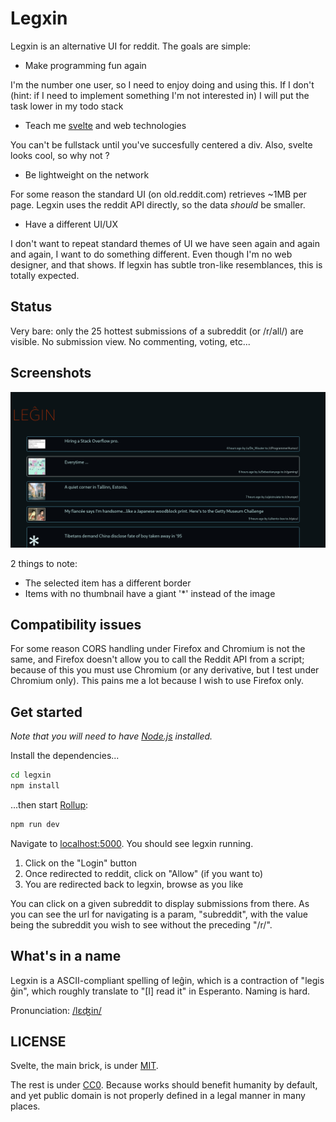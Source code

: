 # Legxin

Legxin is an alternative UI for reddit. The goals are simple:

- Make programming fun again

I'm the number one user, so I need to enjoy doing and using this. If I don't (hint: if I need to implement something I'm not interested in) I will put the task lower in my todo stack

- Teach me [svelte](https://svelte.dev/) and web technologies

You can't be fullstack until you've succesfully centered a div. Also, svelte looks cool, so why not ?

- Be lightweight on the network

For some reason the standard UI (on old.reddit.com) retrieves ~1MB per page. Legxin uses the reddit API directly, so the data _should_ be smaller.

- Have a different UI/UX

I don't want to repeat standard themes of UI we have seen again and again and again, I want to do something different. Even though I'm no web designer, and that shows.
If legxin has subtle tron-like resemblances, this is totally expected.

## Status

Very bare: only the 25 hottest submissions of a subreddit (or /r/all/) are visible. No submission view. No commenting, voting, etc...

## Screenshots

![screenshot](screenshot.png)

2 things to note:
- The selected item has a different border
- Items with no thumbnail have a giant '*' instead of the image

## Compatibility issues

For some reason CORS handling under Firefox and Chromium is not the same, and Firefox doesn't allow you to call the Reddit API from a script; because of this you must use Chromium (or any derivative, but I test under Chromium only). This pains me a lot because I wish to use Firefox only.

## Get started
*Note that you will need to have [Node.js](https://nodejs.org) installed.*

Install the dependencies...

```bash
cd legxin
npm install
```

...then start [Rollup](https://rollupjs.org):

```bash
npm run dev
```

Navigate to [localhost:5000](http://localhost:5000). You should see legxin running. 

1. Click on the "Login" button
2. Once redirected to reddit, click on "Allow" (if you want to)
3. You are redirected back to legxin, browse as you like

You can click on a given subreddit to display submissions from there. As you can see the url for navigating is a param, "subreddit", with the value being the subreddit you wish to see without the preceding "/r/".

## What's in a name
Legxin is a ASCII-compliant spelling of leĝin, which is a contraction of "legis ĝin", which roughly translate to "[I] read it" in Esperanto. Naming is hard.

Pronunciation: [/lɛʤin/](https://translate.google.com/#view=home&op=translate&sl=auto&tl=en&text=le%C4%9Din)

## LICENSE
Svelte, the main brick, is under [MIT](https://github.com/sveltejs/svelte/blob/master/LICENSE).

The rest is under [CC0](https://creativecommons.org/share-your-work/public-domain/cc0/). Because works should benefit humanity by default, and yet public domain is not properly defined in a legal manner in many places.
